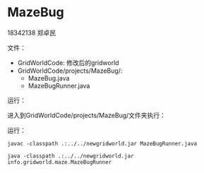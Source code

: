 # MazeBug

18342138 郑卓民

文件：

- GridWorldCode: 修改后的gridworld
- GridWorldCode/projects/MazeBug/:
  - MazeBug.java
  - MazeBugRunner.java

运行：

进入到GridWorldCode/projects/MazeBug/文件夹执行：

运行：

`javac -classpath .:../../newgridworld.jar MazeBugRunner.java`

`java -classpath .:../../newgridworld.jar info.gridworld.maze.MazeBugRunner`

